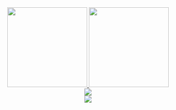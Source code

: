 <div align="center" >
<a href="https://github.com/Gustavoo-z">
<img loading="lazy" height="180em" src="https://github-readme-stats.vercel.app/api/top-langs/?username=Gustavoo-z&layout=compact&langs_count=7&theme=transparent"/>
<img loading="lazy" height="180em" src="https://github-readme-stats.vercel.app/api?username=Gustavoo-z&show_icons=true&theme=transparent&include_all_commits=true&count_private=true"/>
</div>

<div align="center" >
  <img src="https://skillicons.dev/icons?i=html,css,javascript,git,github,mysql,vscode,figma" />
</div>

<div align="center" >
<img src="https://github-readme-activity-graph.vercel.app/graph?username=gustavoo-z&radius=16&theme=tokyo-night&area=true&order=5%22%20height=%22300%22%20alt=%22activity-graph%20graph%22"/>
</div>

